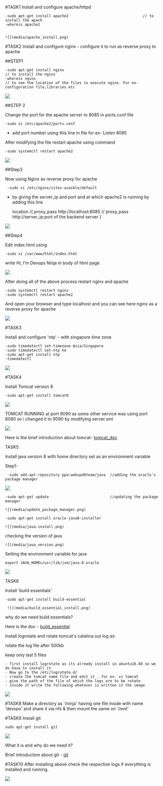 #TASK1 Install and configure apache/httpd

    -sudo apt-get install apache2                                  // to install the apach                                      
    -whereis apache2                             
    
    
    ![](media/apache_install.png)

#TASK2 
Install and configure nginx - configure it to run as reverse proxy to apache

##STEP1


    -sudo apt-get install nginx                                                          // to install the nginx 
    -whereis nginx                                                                       // to see the location of the files to execute nginx. For ex-configuration file,libraries etc

![](media/nginx_install.png)

##STEP 2     
                                       
Change the port for the apache server to 8085 in ports.conf file

    -sudo vi /etc/apache2/ports.conf

 - add port number using this line in file for ex-  Listen 8085

After modifying the file restart apache using command 
 
    -sudo systemctl restart apache2

![](media/apache_port.png)

##Step3

Now using Nginx as reverse proxy for apache

     -sudo vi /etc/nginx/sites-avaible/default
     
- by giving the server_ip and port and at which apache2 is running by adding this line
   
   location /{
       proxy_pass http://localhost:8085         // proxy_pass  http://server_ip:port of the backend server
         }

![](media/reverse_proxy_setup.png)

##Step4

Edit index.html using

    -sudo vi /var/www/html/index.html
    
  write Hi, I’m Devops Ninja in body of html page 

![](media/index_html.png)

After doing all of the above process restart nginx and apache

    -sudo systemctl restart nginx
    -sudo systemctl restart apache2

And open your browser and type localhost  and you can see here nginx as a reverse proxy for apache 

![](media/reverse_proxy.png)

#TASK3

Install and configure 'ntp' - with singapore time zone
 
    -sudo timedatectl set-timezone Asia/Singapore 
    -sudo timedatectl set-ntp no
    -sudo apt-get install ntp
    -timedatectl

![](media/ntp_installation.png)

#TASK4

Install Tomcat version 8

    -sudo apt-get install tomcat8

![](media/tomcat_installation.png)


TOMCAT RUNNING at port 9090 as some other service was using port 8080 so i changed it to 9090 by modifying server.xml
 
![](media/tomcat_running.png)

Here is the brief introduction about tomcat- [tomcat_doc](doc/tomcat.txt)

TASK5

 Install java version 8 with home directory set as an environment variable

Step1-

     -sudo add-apt-repository ppa:webupd8team/java  //adding the oracle's package manager    

![](media/Adding_oracle_ppa.png)

    -sudo apt-get update                            //updating the package manager

    ![](media/update_package_manager.png)           
  
    -sudo apt-get install oracle-java8-installer

    ![](media/java-install.png)                      

checking the version of java

    ![](media/java_version.png)

Setting the environment variable for java
    
    export JAVA_HOME=/usr/lib/jvm/java-8-oracle

![](media/java_home.png)

TASK6

Install 'build essentials' 

    -sudo apt-get install build-essential

     ![](media/build_essential_install.png)

why do we need build essentials?

Here is the doc - [build_essential](doc/build_essential.txt)

Install logrotate and rotate tomcat's catalina.out log as:

rotate the log file after 500kb

keep only last 5 files

    - first install logrotate as its already install in ubuntu16.04 so we do have to install it
    - Now go to the /etc/logrotate.d/
    - create the tomcat name file and edit it . for ex- vi tomcat
    - give the path of the file of which the logs are to be rotate 
    - inside it write the following whatever is written in the image
  ![](media/logrotate_tomcat.png)

#TASK8
Make a directory as '/ninja' having one file inside with name 'devops' and share it via nfs & then mount the same on '/mnt'








#TASK9
Install git 

    sudo apt-get install git

![](media/git.png)

What it is and why do we need it?

Brief introduction about git - [git](doc/git.txt)

#TASK10
After installing above check the respective logs if everything is installed and running.

![](media/log_report.png)
